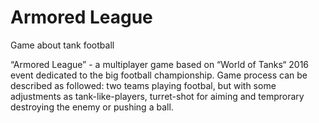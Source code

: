 # Armored League

 Game about tank football
 
 “Armored League” - a multiplayer game based on “World of Tanks“ 2016 event dedicated to the big football championship. Game process can be described as followed: two teams playing footbal, but with some adjustments as tank-like-players, turret-shot for aiming and temprorary destroying the enemy or pushing a ball.
